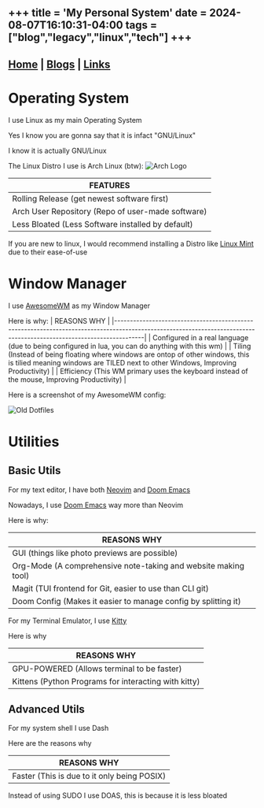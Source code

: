 +++
title = 'My Personal System'
date = 2024-08-07T16:10:31-04:00
tags = ["blog","legacy","linux","tech"]
+++
---
[Home](/) | [Blogs](/blogs) | [Links](/misc/links)
---

# Operating System
I use Linux as my main Operating System

Yes I know you are gonna say that it is infact "GNU/Linux"

I know it is actually GNU/Linux

The Linux Distro I use is Arch Linux (btw): ![Arch Logo](/img/01-my-personal-system/arch.png)

|                      FEATURES                     |
|---------------------------------------------------|
|    Rolling Release (get newest software first)    |
| Arch User Repository (Repo of user-made software) |
| Less Bloated (Less Software installed by default) |

If you are new to linux, I would recommend installing a Distro like [Linux Mint](https://linuxmint.org) due to their ease-of-use

# Window Manager
I use [AwesomeWM](https://awesomewm.org) as my Window Manager

Here is why:
|                                                                              REASONS WHY                                                                            |
|---------------------------------------------------------------------------------------------------------------------------------------------------------------------|
| Configured in a real language (due to being configured in lua, you can do anything with this wm)                                                                    |
| Tiling (Instead of being floating where windows are ontop of other windows, this is tilied meaning windows are TILED next to other Windows, Improving Productivity) |
| Efficiency (This WM primary uses the keyboard instead of the mouse, Improving Productivity)                                                                         |

Here is a screenshot of my AwesomeWM config:

![Old Dotfiles](/img/01-my-personal-system/dotfiles1.png)

# Utilities
## Basic Utils
For my text editor, I have both [Neovim](https://neovim.io) and [Doom Emacs](https://github.com/doomemacs/doomemacs)

Nowadays, I use [Doom Emacs](https://github.com/doomemacs/doomemacs) way more than Neovim

Here is why:

|                          REASONS WHY                           |
|----------------------------------------------------------------|
|          GUI (things like photo previews are possible)         |
| Org-Mode (A comprehensive note-taking and website making tool) |
|    Magit (TUI frontend for Git, easier to use than CLI git)    |
| Doom Config (Makes it easier to manage config by splitting it) |

For my Terminal Emulator, I use [Kitty](https://sw.kovidgoyal.net/kitty/)

Here is why

|                      REASONS WHY                     |
|------------------------------------------------------|
|      GPU-POWERED (Allows terminal to be faster)      |
| Kittens (Python Programs for interacting with kitty) |

## Advanced Utils
For my system shell I use Dash

Here are the reasons why

|                 REASONS WHY                 |
|---------------------------------------------|
| Faster (This is due to it only being POSIX) |

Instead of using SUDO I use DOAS, this is because it is less bloated
